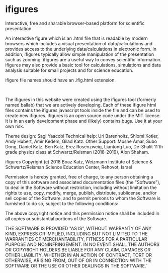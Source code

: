 # ifigures
Interactive, free and sharable browser-based platform for scientific presentation.

An interactive figure which is an .html file that is readable by modern browsers which includes a visual presentation of data/calculations and provides access to the underlying data/calculations in electronic form. In addition, ifigures typically allow simple manipulation of the presentation such as zooming. ifigures are a useful way to convey scientific information. ifigures may also provide a basic tool for calculations, simulations and data analysis suitable for small projects and for science education. 

ifigure file names should have an .ifig.html extension.

 

The ifigures in this website were created using the ifigures tool (formerly named ballab) that we are actively developing. Each of these ifigure html files contains the ifigures javascript tools inside the file and can be used to create new ifigures. ifigures is an open source code under the MIT license. It is in an early development phase and (likely) contains bugs. Use it at your own risk. 

Theme design: Sagi Yaacobi
Technical help: Uri Barenholtz, Shlomi Kotler, Andy Hubert, Amir Kedem, Gilad Katz.
Other Support: Moshe Amar, Subo Dong, Daniel Katz, Ben Katz, Erez Rosenzweig, Liantong Luo, De-Shalit 11'th grade physics class at Schwartz/Reisman (2018-2019), Alon Shaham.

ifigures Copyright (c) 2018 Boaz Katz, Weizmann Institute of Science & Schwartz/Reisman Science Education Center, Rehovot, Israel

Permission is hereby granted, free of charge, to any person obtaining a copy of this software and associated documentation files (the "Software"), to deal in the Software without restriction, including without limitation the rights to use, copy, modify, merge, publish, distribute, sublicense, and/or sell copies of the Software, and to permit persons to whom the Software is furnished to do so, subject to the following conditions:

The above copyright notice and this permission notice shall be included in all copies or substantial portions of the Software.

THE SOFTWARE IS PROVIDED "AS IS", WITHOUT WARRANTY OF ANY KIND, EXPRESS OR IMPLIED, INCLUDING BUT NOT LIMITED TO THE WARRANTIES OF MERCHANTABILITY, FITNESS FOR A PARTICULAR PURPOSE AND NONINFRINGEMENT. IN NO EVENT SHALL THE AUTHORS OR COPYRIGHT HOLDERS BE LIABLE FOR ANY CLAIM, DAMAGES OR OTHER LIABILITY, WHETHER IN AN ACTION OF CONTRACT, TORT OR OTHERWISE, ARISING FROM, OUT OF OR IN CONNECTION WITH THE SOFTWARE OR THE USE OR OTHER DEALINGS IN THE SOFTWARE.`
